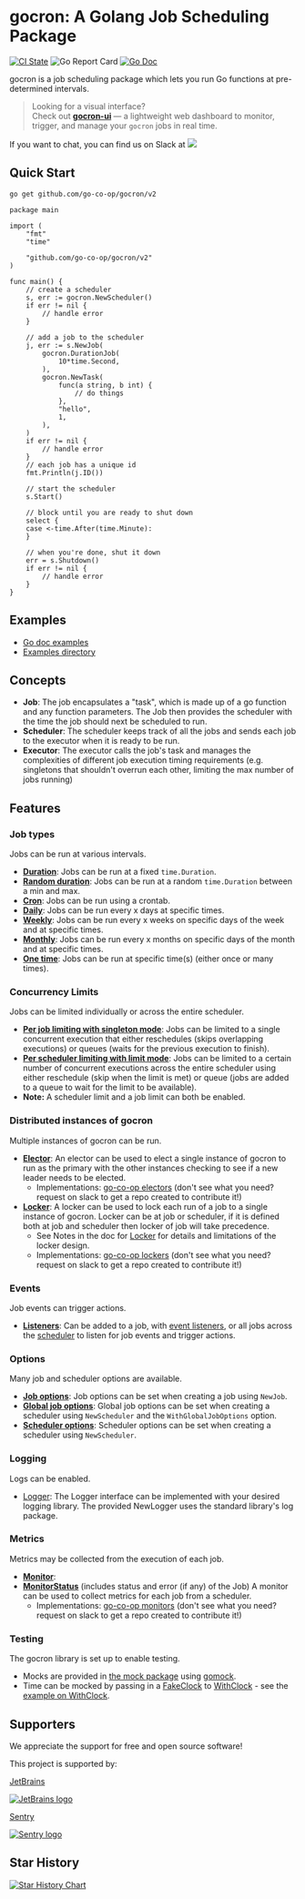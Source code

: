 # gocron: A Golang Job Scheduling Package

[![CI State](https://github.com/go-co-op/gocron/actions/workflows/go_test.yml/badge.svg?branch=v2&event=push)](https://github.com/go-co-op/gocron/actions)
![Go Report Card](https://goreportcard.com/badge/github.com/go-co-op/gocron) [![Go Doc](https://godoc.org/github.com/go-co-op/gocron/v2?status.svg)](https://pkg.go.dev/github.com/go-co-op/gocron/v2)

gocron is a job scheduling package which lets you run Go functions at pre-determined intervals.

> Looking for a visual interface?  
> Check out [**gocron-ui**](https://github.com/go-co-op/gocron-ui) — a lightweight web dashboard to monitor, trigger, and manage your `gocron` jobs in real time.

If you want to chat, you can find us on Slack at
[<img src="https://img.shields.io/badge/gophers-gocron-brightgreen?logo=slack">](https://gophers.slack.com/archives/CQ7T0T1FW)

## Quick Start

```
go get github.com/go-co-op/gocron/v2
```

```golang
package main

import (
	"fmt"
	"time"

	"github.com/go-co-op/gocron/v2"
)

func main() {
	// create a scheduler
	s, err := gocron.NewScheduler()
	if err != nil {
		// handle error
	}

	// add a job to the scheduler
	j, err := s.NewJob(
		gocron.DurationJob(
			10*time.Second,
		),
		gocron.NewTask(
			func(a string, b int) {
				// do things
			},
			"hello",
			1,
		),
	)
	if err != nil {
		// handle error
	}
	// each job has a unique id
	fmt.Println(j.ID())

	// start the scheduler
	s.Start()

	// block until you are ready to shut down
	select {
	case <-time.After(time.Minute):
	}

	// when you're done, shut it down
	err = s.Shutdown()
	if err != nil {
		// handle error
	}
}
```

## Examples

- [Go doc examples](https://pkg.go.dev/github.com/go-co-op/gocron/v2#pkg-examples)
- [Examples directory](examples)

## Concepts

- **Job**: The job encapsulates a "task", which is made up of a go function and any function parameters. The Job then
  provides the scheduler with the time the job should next be scheduled to run.
- **Scheduler**: The scheduler keeps track of all the jobs and sends each job to the executor when
  it is ready to be run.
- **Executor**: The executor calls the job's task and manages the complexities of different job
  execution timing requirements (e.g. singletons that shouldn't overrun each other, limiting the max number of jobs running)


## Features

### Job types
Jobs can be run at various intervals.
- [**Duration**](https://pkg.go.dev/github.com/go-co-op/gocron/v2#DurationJob):
Jobs can be run at a fixed `time.Duration`.
- [**Random duration**](https://pkg.go.dev/github.com/go-co-op/gocron/v2#DurationRandomJob):
Jobs can be run at a random `time.Duration` between a min and max.
- [**Cron**](https://pkg.go.dev/github.com/go-co-op/gocron/v2#CronJob):
Jobs can be run using a crontab.
- [**Daily**](https://pkg.go.dev/github.com/go-co-op/gocron/v2#DailyJob):
Jobs can be run every x days at specific times.
- [**Weekly**](https://pkg.go.dev/github.com/go-co-op/gocron/v2#WeeklyJob):
Jobs can be run every x weeks on specific days of the week and at specific times.
- [**Monthly**](https://pkg.go.dev/github.com/go-co-op/gocron/v2#MonthlyJob):
Jobs can be run every x months on specific days of the month and at specific times.
- [**One time**](https://pkg.go.dev/github.com/go-co-op/gocron/v2#OneTimeJob):
Jobs can be run at specific time(s) (either once or many times).

### Concurrency Limits
Jobs can be limited individually or across the entire scheduler.
- [**Per job limiting with singleton mode**](https://pkg.go.dev/github.com/go-co-op/gocron/v2#WithSingletonMode):
Jobs can be limited to a single concurrent execution that either reschedules (skips overlapping executions)
or queues (waits for the previous execution to finish).
- [**Per scheduler limiting with limit mode**](https://pkg.go.dev/github.com/go-co-op/gocron/v2#WithLimitConcurrentJobs):
Jobs can be limited to a certain number of concurrent executions across the entire scheduler
using either reschedule (skip when the limit is met) or queue (jobs are added to a queue to
wait for the limit to be available).
- **Note:** A scheduler limit and a job limit can both be enabled.

### Distributed instances of gocron
Multiple instances of gocron can be run.
- [**Elector**](https://pkg.go.dev/github.com/go-co-op/gocron/v2#WithDistributedElector):
An elector can be used to elect a single instance of gocron to run as the primary with the
other instances checking to see if a new leader needs to be elected.
  - Implementations: [go-co-op electors](https://github.com/go-co-op?q=-elector&type=all&language=&sort=)
    (don't see what you need? request on slack to get a repo created to contribute it!)
- [**Locker**](https://pkg.go.dev/github.com/go-co-op/gocron/v2#WithDistributedLocker):
A locker can be used to lock each run of a job to a single instance of gocron.
Locker can be at job or scheduler, if it is defined both at job and scheduler then locker of job will take precedence.
  - See Notes in the doc for [Locker](https://pkg.go.dev/github.com/go-co-op/gocron/v2#Locker) for
    details and limitations of the locker design.
  - Implementations: [go-co-op lockers](https://github.com/go-co-op?q=-lock&type=all&language=&sort=)
    (don't see what you need? request on slack to get a repo created to contribute it!)

### Events
Job events can trigger actions.
- [**Listeners**](https://pkg.go.dev/github.com/go-co-op/gocron/v2#WithEventListeners):
Can be added to a job, with [event listeners](https://pkg.go.dev/github.com/go-co-op/gocron/v2#EventListener),
or all jobs across the
[scheduler](https://pkg.go.dev/github.com/go-co-op/gocron/v2#WithGlobalJobOptions)
to listen for job events and trigger actions.

### Options
Many job and scheduler options are available.
- [**Job options**](https://pkg.go.dev/github.com/go-co-op/gocron/v2#JobOption):
Job options can be set when creating a job using `NewJob`.
- [**Global job options**](https://pkg.go.dev/github.com/go-co-op/gocron/v2#WithGlobalJobOptions):
Global job options can be set when creating a scheduler using `NewScheduler`
and the `WithGlobalJobOptions` option.
- [**Scheduler options**](https://pkg.go.dev/github.com/go-co-op/gocron/v2#SchedulerOption):
Scheduler options can be set when creating a scheduler using `NewScheduler`.

### Logging
Logs can be enabled.
- [Logger](https://pkg.go.dev/github.com/go-co-op/gocron/v2#Logger):
The Logger interface can be implemented with your desired logging library.
The provided NewLogger uses the standard library's log package.

### Metrics
Metrics may be collected from the execution of each job.
- [**Monitor**](https://pkg.go.dev/github.com/go-co-op/gocron/v2#Monitor):
- [**MonitorStatus**](https://pkg.go.dev/github.com/go-co-op/gocron/v2#MonitorStatus) (includes status and error (if any) of the Job)
A monitor can be used to collect metrics for each job from a scheduler.
  - Implementations: [go-co-op monitors](https://github.com/go-co-op?q=-monitor&type=all&language=&sort=)
    (don't see what you need? request on slack to get a repo created to contribute it!)

### Testing
The gocron library is set up to enable testing.
- Mocks are provided in [the mock package](mocks) using [gomock](https://github.com/uber-go/mock).
- Time can be mocked by passing in a [FakeClock](https://pkg.go.dev/github.com/jonboulle/clockwork#FakeClock)
to [WithClock](https://pkg.go.dev/github.com/go-co-op/gocron/v2#WithClock) -
see the [example on WithClock](https://pkg.go.dev/github.com/go-co-op/gocron/v2#example-WithClock).

## Supporters

We appreciate the support for free and open source software!

This project is supported by:

[JetBrains](https://www.jetbrains.com/?from=gocron)

<a href="https://www.jetbrains.com/?from=gocron">
 <picture>
   <source media="(prefers-color-scheme: dark)" srcset="assets/jetbrains-mono-white.png" />
   <source media="(prefers-color-scheme: light)" srcset="https://resources.jetbrains.com/storage/products/company/brand/logos/jetbrains.png" />
   <img alt="JetBrains logo" src="https://resources.jetbrains.com/storage/products/company/brand/logos/jetbrains.png" />
 </picture>
</a>

[Sentry](https://sentry.io/welcome/)

<a href="https://sentry.io/?utm_source=github&utm_medium=logo">
 <picture>
   <source media="(prefers-color-scheme: dark)" srcset="assets/sentry-wordmark-light-280x84.png" />
   <source media="(prefers-color-scheme: light)" srcset="https://sentry-brand.storage.googleapis.com/sentry-wordmark-dark-280x84.png" />
   <img alt="Sentry logo" src="https://sentry-brand.storage.googleapis.com/sentry-wordmark-dark-280x84.png" />
 </picture>
</a>

## Star History

<a href="https://www.star-history.com/#go-co-op/gocron&Date">
 <picture>
   <source media="(prefers-color-scheme: dark)" srcset="https://api.star-history.com/svg?repos=go-co-op/gocron&type=Date&theme=dark" />
   <source media="(prefers-color-scheme: light)" srcset="https://api.star-history.com/svg?repos=go-co-op/gocron&type=Date" />
   <img alt="Star History Chart" src="https://api.star-history.com/svg?repos=go-co-op/gocron&type=Date" />
 </picture>
</a>

